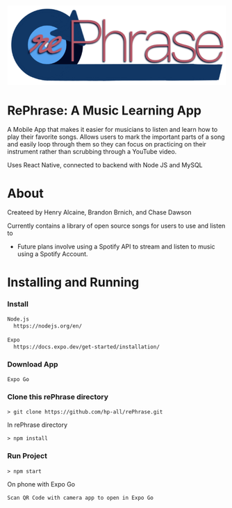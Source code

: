 ![rePhrase](https://github.com/hp-all/rePhrase/blob/main/assets/images/logos/title.png?raw=true)


# RePhrase: A Music Learning App
A Mobile App that makes it easier for musicians to listen and learn how to play their favorite songs. Allows users to mark the important parts of a song and easily loop through them so they can focus on practicing on their instrument rather than scrubbing through a YouTube video.

Uses React Native, connected to backend with Node JS and MySQL

# About
Createed by Henry Alcaine, Brandon Brnich, and Chase Dawson

Currently contains a library of open source songs for users to use and listen to
* Future plans involve using a Spotify API to stream and listen to music using a Spotify Account.


# Installing and Running
### Install
  
    Node.js
      https://nodejs.org/en/
    
    Expo
      https://docs.expo.dev/get-started/installation/
  
### Download App
    Expo Go
  
  
### Clone this rePhrase directory
  
    > git clone https://github.com/hp-all/rePhrase.git
  
  In rePhrase directory
  
    > npm install
    
### Run Project
    
    > npm start
  
  On phone with Expo Go
    
    Scan QR Code with camera app to open in Expo Go
   
    
